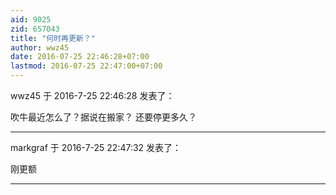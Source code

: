 ```yaml
---
aid: 9025
zid: 657043
title: "何时再更新？"
author: wwz45
date: 2016-07-25 22:46:28+07:00
lastmod: 2016-07-25 22:47:00+07:00
---
```


wwz45 于 2016-7-25 22:46:28 发表了：

吹牛最近怎么了？据说在搬家？ 还要停更多久？

---

markgraf 于 2016-7-25 22:47:32 发表了：

刚更额

---
